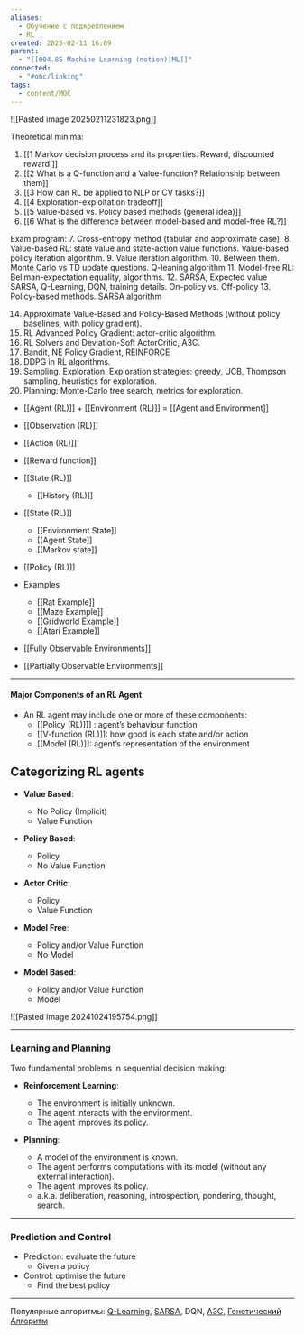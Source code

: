 ```yaml
---
aliases:
  - Обучение с подкреплением
  - RL
created: 2025-02-11 16:09
parent:
  - "[[004.85 Machine Learning (notion)|ML]]"
connected:
  - "#обс/linking"
tags:
  - content/MOC
---
```

![[Pasted image 20250211231823.png]]


Theoretical minima:
1. [[1 Markov decision process and its properties. Reward, discounted reward.]]
2. [[2 What is a Q-function and a Value-function? Relationship between them]]
3. [[3 How can RL be applied to NLP or CV tasks?]]
4. [[4 Exploration-exploitation tradeoff]]
5. [[5 Value-based vs. Policy based methods (general idea)]]
6. [[6 What is the difference between model-based and model-free RL?]]

Exam program:
7. Cross-entropy method (tabular and approximate case).
8. Value-based RL: state value and state-action value functions. Value-based policy iteration algorithm.
9. Value iteration algorithm.
10. Between them. Monte Carlo vs TD update questions. Q-leaning algorithm
11. Model-free RL: Bellman-expectation equality, algorithms.
12. SARSA, Expected value SARSA, Q-Learning, DQN, training details. On-policy vs. Off-policy
13. Policy-based methods. SARSA algorithm

14. Approximate Value-Based and Policy-Based Methods (without policy baselines, with policy gradient).
15. RL Advanced Policy Gradient: actor-critic algorithm.
16. RL Solvers and Deviation-Soft ActorCritic, A3C.
17. Bandit, NE Policy Gradient, REINFORCE
18. DDPG in RL algorithms.
19. Sampling. Exploration. Exploration strategies: greedy, UCB, Thompson sampling, heuristics for exploration.
20. Planning: Monte-Carlo tree search, metrics for exploration.







- [[Agent (RL)]] + [[Environment (RL)]] = [[Agent and Environment]]
- [[Observation (RL)]]
- [[Action (RL)]]
- [[Reward function]]

- [[State (RL)]]
    - [[History (RL)]]

- [[State (RL)]]
    - [[Environment State]]
    - [[Agent State]]
    - [[Markov state]]

- [[Policy (RL)]]

- Examples
    - [[Rat Example]]
    - [[Maze Example]]
    - [[Gridworld Example]]
    - [[Atari Example]]


- [[Fully Observable Environments]]
- [[Partially Observable Environments]]



---

#### Major Components of an RL Agent
- An RL agent may include one or more of these components:
    -  [[Policy (RL)]]] : agent’s behaviour function
    - [[V-function (RL)]]: how good is each state and/or action
    - [[Model (RL)]]: agent’s representation of the environment




## Categorizing RL agents 

- **Value Based**:
  - No Policy (Implicit)
  - Value Function

- **Policy Based**:
  - Policy
  - No Value Function

- **Actor Critic**:
  - Policy
  - Value Function

- **Model Free**:
  - Policy and/or Value Function
  - No Model

- **Model Based**:
  - Policy and/or Value Function
  - Model


![[Pasted image 20241024195754.png]]

---

### Learning and Planning
Two fundamental problems in sequential decision making:

- **Reinforcement Learning**:
  - The environment is initially unknown.
  - The agent interacts with the environment.
  - The agent improves its policy.

- **Planning**:
  - A model of the environment is known.
  - The agent performs computations with its model (without any external interaction).
  - The agent improves its policy.
  - a.k.a. deliberation, reasoning, introspection, pondering, thought, search.


---
### Prediction and Control
- Prediction: evaluate the future
    - Given a policy
- Control: optimise the future
    - Find the best policy

---




Популярные алгоритмы:
[Q-Learning](https://ru.wikipedia.org/wiki/Q-%D0%BE%D0%B1%D1%83%D1%87%D0%B5%D0%BD%D0%B8%D0%B5), 
[SARSA](https://en.wikipedia.org/wiki/State%E2%80%93action%E2%80%93reward%E2%80%93state%E2%80%93action), 
DQN, 
[A3C](https://medium.com/emergent-future/simple-reinforcement-learning-with-tensorflow-part-8-asynchronous-actor-critic-agents-a3c-c88f72a5e9f2), 
[Генетический Алгоритм](https://ru.wikipedia.org/wiki/%D0%93%D0%B5%D0%BD%D0%B5%D1%82%D0%B8%D1%87%D0%B5%D1%81%D0%BA%D0%B8%D0%B9_%D0%B0%D0%BB%D0%B3%D0%BE%D1%80%D0%B8%D1%82%D0%BC)


